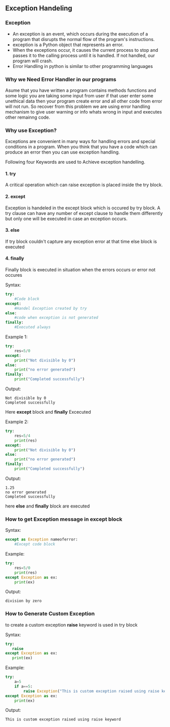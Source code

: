 ## Exception Handeling

### Exception
- An exception is an event, which occurs during the execution of a program that disrupts the normal flow of the program's instructions. 
- exception is a Python object that represents an error.
- When the exceptions occur, it causes the current process to stop and passes it to the calling process until it is handled. If not handled, our program will crash.
- Error Handling in python is similar to other programming languages

### Why we Need Error Handler in our programs

Asume that you have written a program contains methods functions and some logic you are taking some input from user 
if that user enter some unethical data then your program create error and all other code from error will not run.
So recover from this problem we are using error handling mechanism to give user warning or info whats wrong in input and executes other remainng code.

### Why use Exception?
Exceptions are convenient in many ways for handling errors and special conditions
in a program. When you think that you have a code which can produce an error then
you can use exception handling.

Following four Keywords are used to Achieve exception handelling.

#### 1. try
A critical operation which can raise exception is placed inside the try block.
#### 2. except
Exception is handeled in the except block which is occured by try block.
A try clause can have any number of except clause to handle them differently but only one will be executed in case an exception occurs.
#### 3. else
If try block couldn't capture any exception error at that time else block is executed
#### 4. finally
Finally block is  executed  in  situation when the errors occurs or error not occures

Syntax:
```python
try:
	#Code block 
except:
	#Handel Exception created by try
else:
	#code when exception is not generated
finally:
	#Executed always
```

Example 1:
```python
try:
    res=5/0
except:
    print("Not divisible by 0")
else:
    print("no error generated")
finally:
    print("Completed successfully")

```
Output:
```
Not divisible by 0
Completed successfully
```

Here **except** block and **finally**  Excecuted

Example 2:
```python
try:
    res=5/4
    print(res)
except:
    print("Not divisible by 0")
else:
    print("no error generated")
finally:
    print("Completed successfully")
```

Output:
```
1.25
no error generated
Completed successfully
```

here **else** and **finally** block are executed 


### How to get Exception message in except block

Syntax:
```python
except as Exception nameoferror:
	#Except code block 
```

Example:
```python
try:
    res=5/0
    print(res)
except Exception as ex:
    print(ex)
```
Output:
```
division by zero
```

### How to Generate Custom Exception
to create a custom exception **raise** keyword is used in try block

Syntax:
```python
try:
   raise 
except Exception as ex:
   print(ex)
```

Example:
```python
try:
    a=5
    if a==5:
        raise Exception("This is custom exception raised using raise keyword")
except Exception as ex:
    print(ex)
```
Output:
```
This is custom exception raised using raise keyword
```
